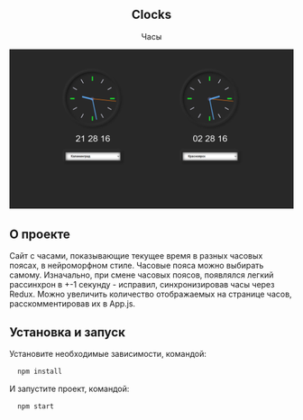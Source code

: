 <h2 align="center">Clocks</h3>

  <p align="center">
    Часы
    <br />
</p>

<!-- ABOUT THE PROJECT -->
![Alt text](/public/clocks.png?raw=true "Clocks")

## О проекте
<p>
Сайт с часами, показывающие текущее время в разных часовых поясах, в нейроморфном стиле. Часовые пояса можно выбирать самому. Изначально, при смене часовых поясов, появлялся легкий рассинхрон в +-1 секунду - исправил, синхронизировав часы через Redux. Можно увеличить количество отображаемых на странице часов, расскомментировав их в App.js.
</p>

## Установка и запуск

Установите необходимые зависимости, командой:

```sh
  npm install
```

И запустите проект, командой:
```sh
  npm start
  ```

